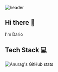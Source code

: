 ![header](https://capsule-render.vercel.app/api?type=waving&height=120&color=gradient&customColorList=16,20,25)
<!-- ![header](https://capsule-render.vercel.app/api?type=waving&height=120&color=8338ec) -->
## Hi there 👋
I'm Dario

## Tech Stack 💻
![Anurag's GitHub stats](https://github-readme-stats.vercel.app/api?username=voref&show_icons=true&theme=material-palenight)
<!-- ![Anurag's GitHub stats](https://github-readme-stats.vercel.app/api?username=voref&show_icons=true&theme=midnight-purple) -->

<!--
**voref/voref** is a ✨ _special_ ✨ repository because its `README.md` (this file) appears on your GitHub profile.

Here are some ideas to get you started:

- 🔭 I’m currently working on ...
- 🌱 I’m currently learning ...
- 👯 I’m looking to collaborate on ...
- 🤔 I’m looking for help with ...
- 💬 Ask me about ...
- 📫 How to reach me: ...
- 😄 Pronouns: ...
- ⚡ Fun fact: ...
-->
